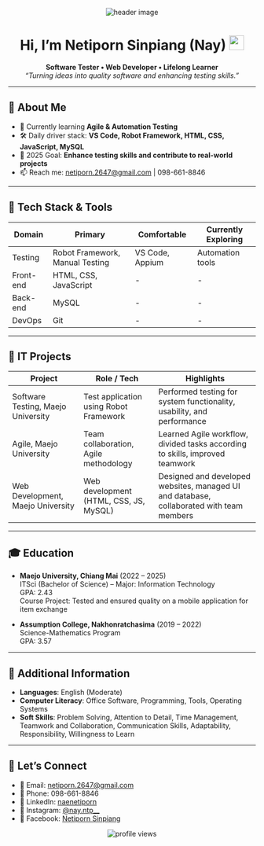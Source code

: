 <!-- Banner / Cover -->
<p align="center">
  <img src="![281417172_1367937110285255_1863668962219272421_n](https://github.com/user-attachments/assets/e8c4f329-94c9-4990-8a2e-d3995a342b56)" alt="header image" />
</p>

<h1 align="center">
  Hi, I’m Netiporn Sinpiang (Nay) <img height="30" src="https://em-content.zobj.net/thumbs/120/apple/354/waving-hand_1f44b.png" />
</h1>

<p align="center">
  <strong>Software Tester • Web Developer • Lifelong Learner</strong><br/>
  <em>“Turning ideas into quality software and enhancing testing skills.”</em>
</p>

---

## 🚀 About Me

- 🌱 Currently learning **Agile & Automation Testing**
- 🛠 Daily driver stack: **VS Code, Robot Framework, HTML, CSS, JavaScript, MySQL**
- 🎯 2025 Goal: **Enhance testing skills and contribute to real-world projects**
- 📫 Reach me: netiporn.2647@gmail.com | 098-661-8846

---

## 🧰 Tech Stack & Tools

<div align="center">

| Domain    | Primary                         | Comfortable     | Currently Exploring |
| --------- | ------------------------------- | --------------- | ------------------- |
| Testing   | Robot Framework, Manual Testing | VS Code, Appium | Automation tools    |
| Front-end | HTML, CSS, JavaScript           | -               | -                   |
| Back-end  | MySQL                           | -               | -                   |
| DevOps    | Git                             | -               | -                   |

</div>

---

## 📌 IT Projects

| Project                            | Role / Tech                            | Highlights                                                                               |
| ---------------------------------- | -------------------------------------- | ---------------------------------------------------------------------------------------- |
| Software Testing, Maejo University | Test application using Robot Framework | Performed testing for system functionality, usability, and performance                   |
| Agile, Maejo University            | Team collaboration, Agile methodology  | Learned Agile workflow, divided tasks according to skills, improved teamwork             |
| Web Development, Maejo University  | Web development (HTML, CSS, JS, MySQL) | Designed and developed websites, managed UI and database, collaborated with team members |

---

## 🎓 Education

- **Maejo University, Chiang Mai** (2022 – 2025)  
  ITSci (Bachelor of Science) – Major: Information Technology  
  GPA: 2.43  
  Course Project: Tested and ensured quality on a mobile application for item exchange

- **Assumption College, Nakhonratchasima** (2019 – 2022)  
  Science-Mathematics Program  
  GPA: 3.57

---

## 📝 Additional Information

- **Languages**: English (Moderate)
- **Computer Literacy**: Office Software, Programming, Tools, Operating Systems
- **Soft Skills**: Problem Solving, Attention to Detail, Time Management, Teamwork and Collaboration, Communication Skills, Adaptability, Responsibility, Willingness to Learn

---

## 🤝 Let’s Connect

- 💌 Email: netiporn.2647@gmail.com
- 📱 Phone: 098-661-8846
- 💼 LinkedIn: <a href="(https://line.me/ti/p/Ans7dW1f-K)" target="_blank">naenetiporn</a>
- 📸 Instagram: <a href="https://www.instagram.com/nay.ntp__?igsh=M2E5MjBzeXdhcmF4&utm_source=qr" target="_blank">@nay.ntp__</a>
- 📘 Facebook: <a href="https://www.facebook.com/share/1BbHLgDpjF/?mibextid=wwXIfr" target="_blank">Netiporn Sinpiang</a>

<p align="center">
  <img src="https://komarev.com/ghpvc/?username=⟪USERNAME⟫&style=flat-square" alt="profile views"/>
</p>

